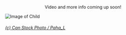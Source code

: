 
<p align="center">Video and more info coming up soon!</p>

![Image of Child](./Motivation.jp2)

<!-- HTML Credit Code for Can Stock Photo -->
###### <a href="http://www.canstockphoto.com">(c) Can Stock Photo / Paha_L</a>


